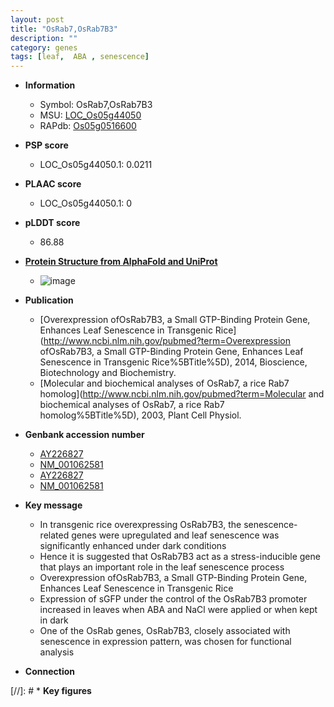 ```yaml
---
layout: post
title: "OsRab7,OsRab7B3"
description: ""
category: genes
tags: [leaf,  ABA , senescence]
---
```


* **Information**  
    + Symbol: OsRab7,OsRab7B3  
    + MSU: [LOC_Os05g44050](http://rice.plantbiology.msu.edu/cgi-bin/ORF_infopage.cgi?orf=LOC_Os05g44050)  
    + RAPdb: [Os05g0516600](http://rapdb.dna.affrc.go.jp/viewer/gbrowse_details/irgsp1?name=Os05g0516600)  

* **PSP score**  
    + LOC_Os05g44050.1: 0.0211 

* **PLAAC score**  
    + LOC_Os05g44050.1: 0 

* **pLDDT score**
    + 86.88

* **[Protein Structure from AlphaFold and UniProt](https://www.uniprot.org/uniprotkb/Q75IJ1/entry#structure)**
    + ![image](https://ricepsp.github.io/images/Q7/AF-Q75IJ1-F1.png)

* **Publication**  
    + [Overexpression ofOsRab7B3, a Small GTP-Binding Protein Gene, Enhances Leaf Senescence in Transgenic Rice](http://www.ncbi.nlm.nih.gov/pubmed?term=Overexpression ofOsRab7B3, a Small GTP-Binding Protein Gene, Enhances Leaf Senescence in Transgenic Rice%5BTitle%5D), 2014, Bioscience, Biotechnology and Biochemistry.
    + [Molecular and biochemical analyses of OsRab7, a rice Rab7 homolog](http://www.ncbi.nlm.nih.gov/pubmed?term=Molecular and biochemical analyses of OsRab7, a rice Rab7 homolog%5BTitle%5D), 2003, Plant Cell Physiol.

* **Genbank accession number**  
    + [AY226827](http://www.ncbi.nlm.nih.gov/nuccore/AY226827)
    + [NM_001062581](http://www.ncbi.nlm.nih.gov/nuccore/NM_001062581)
    + [AY226827](http://www.ncbi.nlm.nih.gov/nuccore/AY226827)
    + [NM_001062581](http://www.ncbi.nlm.nih.gov/nuccore/NM_001062581)

* **Key message**  
    + In transgenic rice overexpressing OsRab7B3, the senescence-related genes were upregulated and leaf senescence was significantly enhanced under dark conditions
    + Hence it is suggested that OsRab7B3 act as a stress-inducible gene that plays an important role in the leaf senescence process
    + Overexpression ofOsRab7B3, a Small GTP-Binding Protein Gene, Enhances Leaf Senescence in Transgenic Rice
    + Expression of sGFP under the control of the OsRab7B3 promoter increased in leaves when ABA and NaCl were applied or when kept in dark
    + One of the OsRab genes, OsRab7B3, closely associated with senescence in expression pattern, was chosen for functional analysis

* **Connection**  

[//]: # * **Key figures**  



